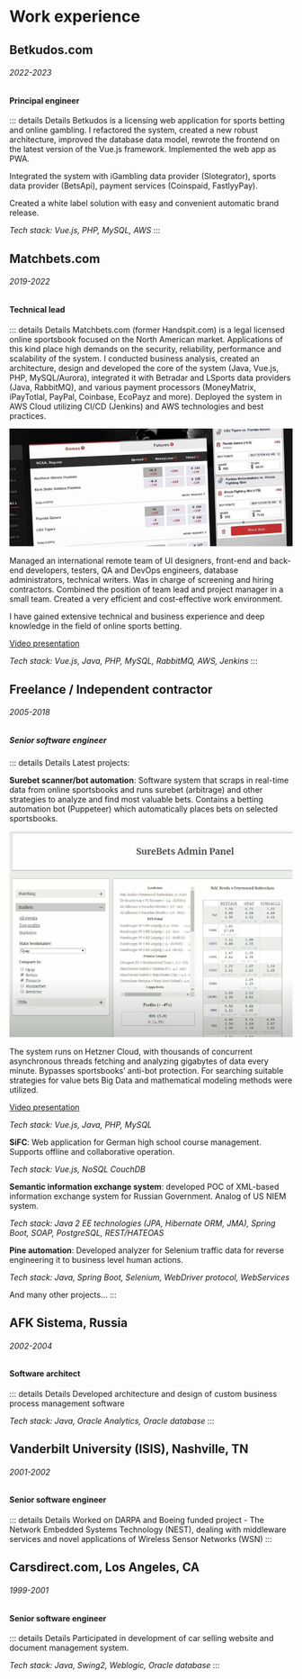# Work experience


## Betkudos.com
###### 2022-2023
#### Principal engineer

::: details Details
Betkudos is a licensing web application for sports betting and online gambling. I refactored the system, created a new robust architecture, improved the database data model, rewrote the frontend on the latest version of the Vue.js framework. Implemented the web app as PWA.

Integrated the system with iGambling data provider (Slotegrator), sports data provider (BetsApi), payment services (Coinspaid, FastlyyPay).

Created a white label solution with easy and convenient automatic brand release.

*Tech stack: Vue.js, PHP, MySQL, AWS*
:::

## Matchbets.com
###### 2019-2022
#### Technical lead

::: details Details
Matchbets.com (former Handspit.com) is a legal licensed online sportsbook focused on the North American market. Applications of this kind place high demands on the security, reliability, performance and scalability of the system. I conducted business analysis, created an architecture, design and developed the core of the system (Java, Vue.js, PHP, MySQL/Aurora), integrated it with Betradar and LSports data providers (Java, RabbitMQ), and various payment processors (MoneyMatrix, iPayTotlal, PayPal, Coinbase, EcoPayz and more). Deployed the system in AWS Cloud utilizing CI/CD (Jenkins) and AWS technologies and best practices.

![](/images/matchbets-sportsbook.jpg)

Managed an international remote team of UI designers, front-end and back-end developers, testers, QA and DevOps engineers, database administrators, technical writers. Was in charge of screening and hiring contractors. Combined the position of team lead and project manager in a small team. Created a very efficient and cost-effective work environment.

I have gained extensive technical and business experience and deep knowledge in the field of online sports betting.

[Video presentation](https://youtu.be/kM0zutlKhBs)

*Tech stack: Vue.js, Java, PHP, MySQL, RabbitMQ, AWS, Jenkins*
:::

## Freelance / Independent contractor 
###### 2005-2018
##### Senior software engineer

::: details Details
Latest projects:

**Surebet scanner/bot automation**: Software system that scraps in real-time data from online sportsbooks and runs surebet (arbitrage) and other strategies to analyze and find most valuable bets. Contains a betting automation bot (Puppeteer) which automatically places bets on selected sportsbooks.

![](/images/surebet-scanner.png)

The system runs on Hetzner Cloud, with thousands of concurrent asynchronous threads fetching and analyzing gigabytes of data every minute. Bypasses sportsbooks’ anti-bot protection. For searching suitable strategies for value bets Big Data and mathematical modeling methods were utilized.

[Video presentation](https://youtu.be/BUjo4t62wEI)

*Tech stack: Vue.js, Java, PHP, MySQL*

**SiFC**: Web application for German high school course management. Supports offline and collaborative operation.

*Tech stack: Vue.js, NoSQL CouchDB*

**Semantic information exchange system**: developed POC of XML-based information exchange system for Russian Government. Analog of US NIEM system. 

*Tech stack: Java 2 EE technologies (JPA, Hibernate ORM, JMA), Spring Boot, SOAP, PostgreSQL, REST/HATEOAS*

**Pine automation**: Developed analyzer for Selenium traffic data for reverse engineering it to business level human actions. 

*Tech stack: Java, Spring Boot, Selenium, WebDriver protocol, WebServices*

And many other projects…
:::

## AFK Sistema, Russia
###### 2002-2004
#### Software architect

::: details Details
Developed architecture and design of custom business process management software 

*Tech stack: Java, Oracle Analytics, Oracle database*
:::

## Vanderbilt University (ISIS), Nashville, TN 
###### 2001-2002
#### Senior software engineer

::: details Details
Worked on DARPA and Boeing funded project - The Network Embedded Systems Technology (NEST), dealing with middleware services and novel applications of Wireless Sensor Networks (WSN)
:::

## Carsdirect.com, Los Angeles, CA
###### 1999-2001
#### Senior software engineer

::: details Details
Participated in development of car selling website and document management system.

*Tech stack: Java, Swing2,  Weblogic, Oracle database*
:::